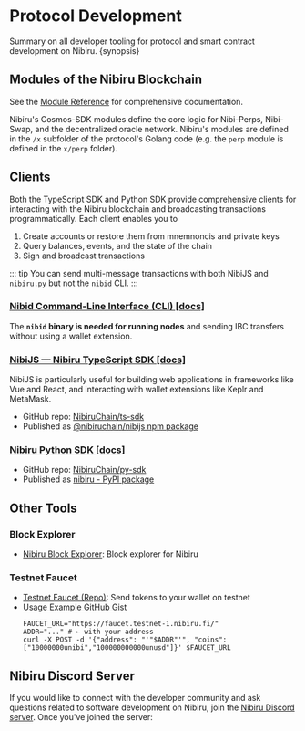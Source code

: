 # Protocol Development 

Summary on all developer tooling for protocol and smart contract development on Nibiru. {synopsis}
## Modules of the Nibiru Blockchain

See the [Module Reference](./x/) for comprehensive documentation.

Nibiru's Cosmos-SDK modules define the core logic for Nibi-Perps, Nibi-Swap, and the decentralized oracle network. Nibiru's modules are defined in the `/x` subfolder of the protocol's Golang code (e.g. the `perp` module is defined in the `x/perp` folder).  

## Clients

Both the TypeScript SDK and Python SDK provide comprehensive clients for interacting with the Nibiru blockchain and broadcasting transactions programmatically. Each client enables you to 
1. Create accounts or restore them from mnemnoncis and private keys
2. Query balances, events, and the state of the chain
3. Sign and broadcast transactions

::: tip
You can send multi-message transactions with both NibiJS and `nibiru.py` but not the `nibid` CLI. 
:::

### [Nibid Command-Line Interface (CLI) [docs]](./cli)

The **`nibid` binary is needed for running nodes** and sending IBC transfers without using a wallet extension.

### [NibiJS — Nibiru TypeScript SDK [docs]](./nibijs)

NibiJS is particularly useful for building web applications in frameworks like Vue and React, and interacting with wallet extensions like Keplr and MetaMask.

- GitHub repo: [NibiruChain/ts-sdk][repo-ts-sdk]
- Published as [@nibiruchain/nibijs npm package](https://www.npmjs.com/package/@nibiruchain/nibijs)

### [Nibiru Python SDK [docs]](./py-sdk)

- GitHub repo: [NibiruChain/py-sdk][repo-py-sdk]
- Published as [nibiru - PyPI package](https://pypi.org/project/nibiru/)

## Other Tools

### Block Explorer

- [Nibiru Block Explorer][tool-explorer]: Block explorer for Nibiru 

### Testnet Faucet

- [Testnet Faucet (Repo)][repo-faucet]: Send tokens to your wallet on testnet 
- [Usage Example GitHub Gist](https://gist.github.com/Unique-Divine/f2692c42a758afb98db55be3c4304f40#file-04_faucet-sh)
    ```shell
    FAUCET_URL="https://faucet.testnet-1.nibiru.fi/"
    ADDR="..." # ← with your address
    curl -X POST -d '{"address": "'"$ADDR"'", "coins": ["10000000unibi","100000000000unusd"]}' $FAUCET_URL
    ```


[tool-explorer]: https://explorer.testnet.nibiru.fi/
[repo-faucet]: https://github.com/NibiruChain/faucet
[repo-py-sdk]: https://github.com/NibiruChain/py-sdk
[repo-ts-sdk]: https://github.com/NibiruChain/ts-sdk

## Nibiru Discord Server

If you would like to connect with the developer community and ask questions related to software development on Nibiru, join the [Nibiru Discord server][discord-url]. Once you've joined the server:

[discord-url]: https://discord.gg/sgPw8ZYfpQ
